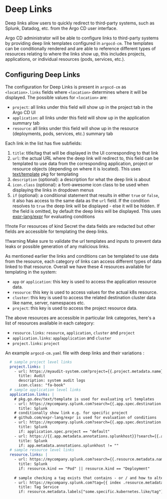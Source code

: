 # Deep Links

Deep links allow users to quickly redirect to third-party systems, such as Splunk, Datadog, etc. from the Argo CD
user interface.

Argo CD administrator will be able to configure links to third-party systems by providing 
deep link templates configured in `argocd-cm`. The templates can be conditionally rendered and are able 
to reference different types of resources relating to where the links show up, this includes projects, applications,
or individual resources (pods, services, etc.).

## Configuring Deep Links

The configuration for Deep Links is present in `argocd-cm` as `<location>.links` fields where 
`<location>` determines where it will be displayed. The possible values for `<location>` are:

- `project`: all links under this field will show up in the project tab in the Argo CD UI
- `application`: all links under this field will show up in the application summary tab
- `resource`: all links under this field will show up in the resource (deployments, pods, services, etc.) summary tab

Each link in the list has five subfields:

1. `title`: title/tag that will be displayed in the UI corresponding to that link
2. `url`: the actual URL where the deep link will redirect to, this field can be templated to use data from the
   corresponding application, project or resource objects (depending on where it is located). This uses [text/template](https://pkg.go.dev/text/template) pkg for templating
3. `description` (optional): a description for what the deep link is about
4. `icon.class` (optional): a font-awesome icon class to be used when displaying the links in dropdown menus
5. `if` (optional): a conditional statement that results in either `true` or `false`, it also has access to the same
   data as the `url` field. If the condition resolves to `true` the deep link will be displayed - else it will be hidden. If
   the field is omitted, by default the deep links will be displayed. This uses [expr-lang/expr](https://github.com/expr-lang/expr/tree/master/docs) for evaluating conditions

!!!note
    For resources of kind Secret the data fields are redacted but other fields are accessible for templating the deep links.

!!!warning
    Make sure to validate the url templates and inputs to prevent data leaks or possible generation of any malicious links.

As mentioned earlier the links and conditions can be templated to use data from the resource, each category of links can access different types of data linked to that resource.
Overall we have these 4 resources available for templating in the system:

- `app` or `application`: this key is used to access the application resource data.
- `resource`: this key is used to access values for the actual k8s resource.
- `cluster`: this key is used to access the related destination cluster data like name, server, namespaces etc.
- `project`: this key is used to access the project resource data.

The above resources are accessible in particular link categories, here's a list of resources available in each category:

- `resource.links`: `resource`, `application`, `cluster` and `project`
- `application.links`: `app`/`application` and `cluster`
- `project.links`: `project`

An example `argocd-cm.yaml` file with deep links and their variations :

```yaml
  # sample project level links
  project.links: |
    - url: https://myaudit-system.com?project={{.project.metadata.name}}
      title: Audit
      description: system audit logs
      icon.class: "fa-book"
  # sample application level links
  application.links: |
    # pkg.go.dev/text/template is used for evaluating url templates
    - url: https://mycompany.splunk.com?search={{.app.spec.destination.namespace}}&env={{.project.metadata.labels.env}}
      title: Splunk
    # conditionally show link e.g. for specific project
    # github.com/expr-lang/expr is used for evaluation of conditions
    - url: https://mycompany.splunk.com?search={{.app.spec.destination.namespace}}
      title: Splunk
      if: application.spec.project == "default"
    - url: https://{{.app.metadata.annotations.splunkhost}}?search={{.app.spec.destination.namespace}}
      title: Splunk
      if: app.metadata.annotations.splunkhost != ""
  # sample resource level links
  resource.links: |
    - url: https://mycompany.splunk.com?search={{.resource.metadata.name}}&env={{.project.metadata.labels.env}}
      title: Splunk
      if: resource.kind == "Pod" || resource.kind == "Deployment"
    
    # sample checking a tag exists that contains - or / and how to alternatively access it
    - url: https://mycompany.splunk.com?tag={{ index .resource.metadata.labels "some.specific.kubernetes.like/tag" }}
      title: Tag Service
      if: resource.metadata.labels["some.specific.kubernetes.like/tag"] != nil && resource.metadata.labels["some.specific.kubernetes.like/tag"] != ""
```

